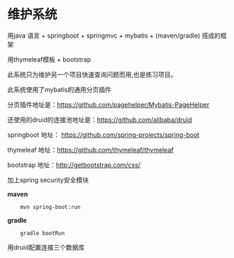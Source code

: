 # 维护系统

用java 语言 + springboot + springmvc + mybatis + (maven/gradle) 搭成的框架

用thymeleaf模板 + bootstrap

此系统只为维护另一个项目快速查询问题而用,也是练习项目。

此系统使用了mybatis的通用分页插件

分页插件地址是：https://github.com/pagehelper/Mybatis-PageHelper

还使用的druid的连接池地址是：https://github.com/alibaba/druid

springboot 地址： https://github.com/spring-projects/spring-boot

thymeleaf 地址：https://github.com/thymeleaf/thymeleaf

bootstrap 地址：http://getbootstrap.com/css/

加上spring security安全模块

**maven**
```
	mvn spring-boot:run
```

**gradle**
```
	gradle bootRun
```

用druid配置连接三个数据库
